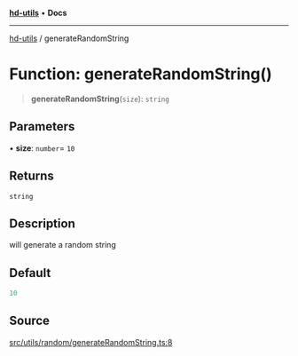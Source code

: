 [**hd-utils**](../README.md) • **Docs**

***

[hd-utils](../globals.md) / generateRandomString

# Function: generateRandomString()

> **generateRandomString**(`size`): `string`

## Parameters

• **size**: `number`= `10`

## Returns

`string`

## Description

will generate a random string

## Default

```ts
10
```

## Source

[src/utils/random/generateRandomString.ts:8](https://github.com/AhmadHddad/h-utils/blob/b1dfa95e218c9605f39fc234662ef50e62fadcb8/src/utils/random/generateRandomString.ts#L8)
